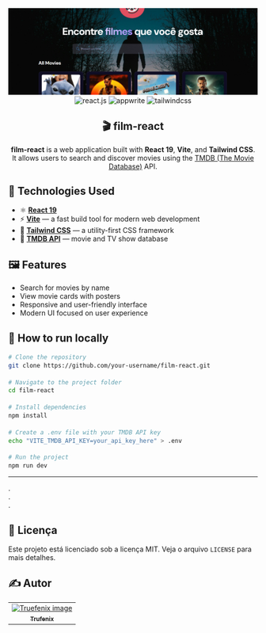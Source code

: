 <div align="center">
<img src="./public/banner-readme.png">

<div>
    <img src="https://img.shields.io/badge/-React_JS-black?style=for-the-badge&logoColor=white&logo=react&color=61DAFB" alt="react.js" />
    <img src="https://img.shields.io/badge/-Appwrite-black?style=for-the-badge&logoColor=white&logo=appwrite&color=FD366E" alt="appwrite" />
    <img src="https://img.shields.io/badge/-Tailwind_CSS-black?style=for-the-badge&logoColor=white&logo=tailwindcss&color=06B6D4" alt="tailwindcss" />
</div>

<h2 align="center">🎬 film-react</h2>

**film-react** is a web application built with **React 19**, **Vite**, and **Tailwind CSS**. It allows users to search and discover movies using the [TMDB (The Movie Database)](https://www.themoviedb.org/) API.

</div>

## 🚀 Technologies Used

- ⚛️ **[React 19](https://react.dev/blog/2024/04/25/react-19)**
- ⚡ **[Vite](https://vitejs.dev/)** — a fast build tool for modern web development
- 🎨 **[Tailwind CSS](https://tailwindcss.com/)** — a utility-first CSS framework
- 🎥 **[TMDB API](https://developer.themoviedb.org/)** — movie and TV show database

## 🖼️ Features

- Search for movies by name
- View movie cards with posters
- Responsive and user-friendly interface
- Modern UI focused on user experience

## 🧪 How to run locally

```bash
# Clone the repository
git clone https://github.com/your-username/film-react.git

# Navigate to the project folder
cd film-react

# Install dependencies
npm install

# Create a .env file with your TMDB API key
echo "VITE_TMDB_API_KEY=your_api_key_here" > .env

# Run the project
npm run dev
```

---
.<br>.<br>.

## 📄 Licença

Este projeto está licenciado sob a licença MIT. Veja o arquivo `LICENSE` para mais detalhes.

## ✍️ Autor
<table align="center">
<tr>
<td align="center">
<a href="https://github.com/Truefenix">
<img src="https://avatars.githubusercontent.com/u/94227038?s=400&u=0c061da14bb3c2f5bf9de8467443f49d7068c365&v=4" width="150px;" alt="Truefenix image" />
<br />
<sub><b>Trufenix</b></sub>
</a>
</td>